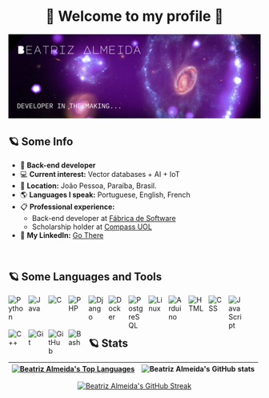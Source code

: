 <h1 align="center"> 🌌 Welcome to my profile 🌌 </h1>

![Banner Image](assets/profile-banner.png)

## 🪐 Some Info
- 🔭 **Back-end developer**
- 💻 **Current interest:** Vector databases + AI + IoT
- 📍 **Location:** João Pessoa, Paraíba, Brasil.
- 🌎 **Languages I speak:** Portuguese, English, French
- 📋 **Professional experience:**
    - Back-end developer at [Fábrica de Software](https://www.linkedin.com/company/f%C3%A1brica-de-software-unipe/mycompany/)
    - Scholarship holder at [Compass UOL](https://compass.uol/en/home/)
- 🪪 **My LinkedIn:** [Go There](https://www.linkedin.com/in/beatriz-almeida-09678b2b6/)
<br />

## 🪐 Some Languages and Tools
<img align="left" alt="Python" width="30px" style="padding-right:10px;" src="https://cdn.jsdelivr.net/gh/devicons/devicon/icons/python/python-plain.svg" />
<img align="left" alt="Java" width="30px" style="padding-right:10px;" src="https://cdn.jsdelivr.net/gh/devicons/devicon/icons/java/java-original.svg"/>
<img align="left" alt="C" width="30px" style="padding-right:10px;" src="https://cdn.jsdelivr.net/gh/devicons/devicon@latest/icons/c/c-original.svg"/>
<img align="left" alt="PHP" width="30px" style="padding-right:10px;" src="https://cdn.jsdelivr.net/gh/devicons/devicon@latest/icons/php/php-original.svg"/>
<img align="left" alt="Django" width="30px" style="padding-right:10px;" src="https://cdn.jsdelivr.net/gh/devicons/devicon@latest/icons/django/django-plain-wordmark.svg" />
<img align="left" alt="Docker" width="30px" style="padding-right:10px;" src="https://cdn.jsdelivr.net/gh/devicons/devicon@latest/icons/docker/docker-original-wordmark.svg" />
<img align="left" alt="PostgreSQL" width="30px" style="padding-right:10px;" src="https://cdn.jsdelivr.net/gh/devicons/devicon@latest/icons/postgresql/postgresql-original-wordmark.svg" />
<img align="left" alt="Linux" width="30px" style="padding-right:10px;" src="https://cdn.jsdelivr.net/gh/devicons/devicon/icons/linux/linux-original.svg" />
<img align="left" alt="Arduino" width="30px" style="padding-right:10px;" src="https://cdn.jsdelivr.net/gh/devicons/devicon@latest/icons/arduino/arduino-original-wordmark.svg" />
<img align="left" alt="HTML" width="30px" style="padding-right:10px;" src="https://cdn.jsdelivr.net/gh/devicons/devicon/icons/html5/html5-plain.svg" />
<img align="left" alt="CSS" width="30px" style="padding-right:10px;" src="https://cdn.jsdelivr.net/gh/devicons/devicon/icons/css3/css3-plain.svg" />
<img align="left" alt="JavaScript" width="30px" style="padding-right:10px;" src="https://cdn.jsdelivr.net/gh/devicons/devicon/icons/javascript/javascript-plain.svg" />
<img align="left" alt="C++" width="30px" style="padding-right:10px;" src="https://cdn.jsdelivr.net/gh/devicons/devicon@latest/icons/cplusplus/cplusplus-original.svg" />
<img align="left" alt="Git" width="30px" style="padding-right:10px;" src="https://cdn.jsdelivr.net/gh/devicons/devicon/icons/git/git-original.svg" />
<img align="left" alt="GitHub" width="30px" style="padding-right:10px;" src="https://cdn.jsdelivr.net/gh/devicons/devicon/icons/github/github-original.svg" />
<img align="left" alt="Bash" width="30px" style="padding-right:10px;" src="https://cdn.jsdelivr.net/gh/devicons/devicon/icons/bash/bash-original.svg" />
<br />
<br />
<br />

## 🪐 Stats
<div align="center">
  
  
<div align="center">
  
  | [![Beatriz Almeida's Top Languages](https://github-readme-stats.vercel.app/api/top-langs/?username=beaalmeidas&theme=midnight-purple&show_icons=true&langs_count=5&layout=donut)](https://github.com/anuraghazra/github-readme-stats) | ![Beatriz Almeida's GitHub stats](https://github-readme-stats.vercel.app/api?username=beaalmeidas&theme=midnight-purple&show_icons=true&) |
  |:--:|:--:|

  [![Beatriz Almeida's GitHub Streak](https://github-readme-streak-stats.herokuapp.com?user=beaalmeidas&theme=midnight-purple)](https://git.io/streak-stats)
  
</div>
